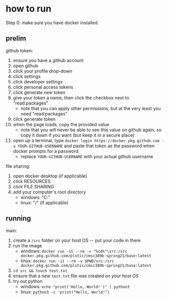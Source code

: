 # how to run

Step 0: make sure you have docker installed.

## prelim

github token:
1. ensure you have a github account
1. open github
1. click your profile drop-down
1. click settings
1. click developer settings
1. click personal access tokens
1. click generate new token
1. give your token a name, then click the checkbox next to "read:packages"
   * note that you can apply other permissions, but at the very least you need "read:packages"
1. click generate token
1. when the page loads, copy the provided value
   * note that you will never be able to see this value on github again, so copy it down if you want (but keep it in a secure place)
1. open up a terminal, type `docker login https://docker.pkg.github.com -u YOUR-GITHUB-USERNAME` and paste that token as the password when docker prompts for a password
   * replace `YOUR-GITHUB-USERNAME` with your actual github username

file sharing:
1. open docker desktop (if applicable)
1. click RESOURCES
1. click FILE SHARING
1. add your computer's root directory
   * windows: "C:\"
   * linux: "/" (if applicable)

## running

main:
1. create a `/src` folder on your host OS -- put your code in there
1. run the image
   * windows: `docker run -it --rm -v "%cd%"\src:/src docker.pkg.github.com/plstic/cmsc389b-spring21/base:latest`
   * linux: `docker run -it --rm -v $PWD/src:/src docker.pkg.github.com/plstic/cmsc389b-spring21/base:latest`
1. `cd src && touch test.txt`
1. ensure that a new `test.txt` file was created _on your host OS_
1. try out python 
   * windows: `echo "print('Hello, World!')" | python3`
   * linux: `python3 -c 'print("Hello, World!")`
